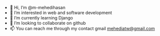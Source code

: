 - 👋 Hi, I’m @m-mehedihasan
- 👀 I’m interested in web and software development
- 🌱 I’m currently learning Django
- 💞️ I’m looking to collaborate on github
- 📫 You can reach me through my contact gmail mehediatw@gmail.com

<!---
m-mehedihasan/m-mehedihasan is a ✨ special ✨ repository because its `README.md` (this file) appears on your GitHub profile.
You can click the Preview link to take a look at your changes.
--->
